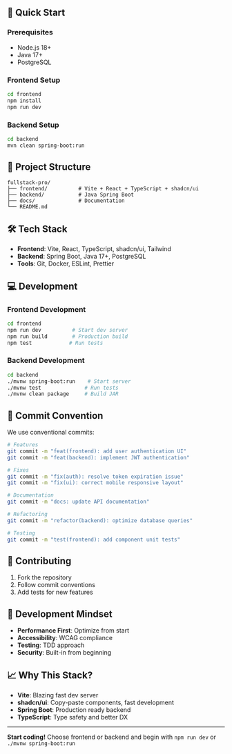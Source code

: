 
## 🚀 Quick Start

### Prerequisites
- Node.js 18+
- Java 17+
- PostgreSQL

### Frontend Setup
```bash
cd frontend
npm install
npm run dev
```

### Backend Setup
```bash
cd backend
mvn clean spring-boot:run
```

## 📁 Project Structure
```
fullstack-pro/
├── frontend/          # Vite + React + TypeScript + shadcn/ui
├── backend/           # Java Spring Boot
├── docs/              # Documentation
└── README.md
```

## 🛠 Tech Stack
- **Frontend**: Vite, React, TypeScript, shadcn/ui, Tailwind
- **Backend**: Spring Boot, Java 17+, PostgreSQL
- **Tools**: Git, Docker, ESLint, Prettier

## 💻 Development

### Frontend Development
```bash
cd frontend
npm run dev          # Start dev server
npm run build        # Production build
npm test            # Run tests
```

### Backend Development
```bash
cd backend
./mvnw spring-boot:run    # Start server
./mvnw test              # Run tests
./mvnw clean package     # Build JAR
```

## 📝 Commit Convention
We use conventional commits:

```bash
# Features
git commit -m "feat(frontend): add user authentication UI"
git commit -m "feat(backend): implement JWT authentication"

# Fixes
git commit -m "fix(auth): resolve token expiration issue"
git commit -m "fix(ui): correct mobile responsive layout"

# Documentation
git commit -m "docs: update API documentation"

# Refactoring
git commit -m "refactor(backend): optimize database queries"

# Testing
git commit -m "test(frontend): add component unit tests"
```

## 🤝 Contributing
1. Fork the repository
2. Follow commit conventions
3. Add tests for new features


## 🎯 Development Mindset
- **Performance First**: Optimize from start
- **Accessibility**: WCAG compliance
- **Testing**: TDD approach
- **Security**: Built-in from beginning

## 📈 Why This Stack?
- **Vite**: Blazing fast dev server
- **shadcn/ui**: Copy-paste components, fast development
- **Spring Boot**: Production ready backend
- **TypeScript**: Type safety and better DX

---

**Start coding!** Choose frontend or backend and begin with `npm run dev` or `./mvnw spring-boot:run`
